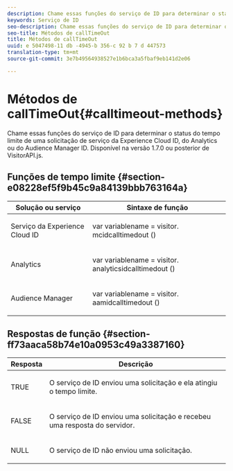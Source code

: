 ```yaml
---
description: Chame essas funções do serviço de ID para determinar o status do tempo limite de uma solicitação de serviço da Experience Cloud ID, do Analytics ou do Audience Manager ID. Disponível na versão 1.7.0 ou posterior de VisitorAPI.js.
keywords: Serviço de ID
seo-description: Chame essas funções do serviço de ID para determinar o status do tempo limite de uma solicitação de serviço da Experience Cloud ID, do Analytics ou do Audience Manager ID. Disponível na versão 1.7.0 ou posterior de VisitorAPI.js.
seo-title: Métodos de callTimeOut
title: Métodos de callTimeOut
uuid: e 5047498-11 db -4945-b 356-c 92 b 7 d 447573
translation-type: tm+mt
source-git-commit: 3e7b49564938527e1b6bca3a5fbaf9eb141d2e06

---
```



# Métodos de callTimeOut{#calltimeout-methods}

Chame essas funções do serviço de ID para determinar o status do tempo limite de uma solicitação de serviço da Experience Cloud ID, do Analytics ou do Audience Manager ID. Disponível na versão 1.7.0 ou posterior de VisitorAPI.js.

## Funções de tempo limite {#section-e08228ef5f9b45c9a84139bbb763164a}

<table id="table_B3ACE584B3224D838070D32A8462EF28"> 
 <thead> 
  <tr> 
   <th colname="col1" class="entry"> Solução ou serviço </th> 
   <th colname="col2" class="entry"> Sintaxe de função </th> 
  </tr> 
 </thead>
 <tbody> 
  <tr> 
   <td colname="col1"> <p>Serviço da Experience Cloud ID </p> </td> 
   <td colname="col2"> <p> <span class="codeph">var <span class="varname"> variablename</span> = visitor. mcidcalltimedout ()</span> </p> </td> 
  </tr> 
  <tr> 
   <td colname="col1"> <p> <span class="keyword"> Analytics</span> </p> </td> 
   <td colname="col2"> <p> <span class="codeph">var <span class="varname"> variablename</span> = visitor. analyticsidcalltimedout ()</span> </p> </td> 
  </tr> 
  <tr> 
   <td colname="col1"> <p> <span class="keyword"> Audience Manager</span> </p> </td> 
   <td colname="col2"> <p> <span class="codeph">var <span class="varname"> variablename</span> = visitor. aamidcalltimedout ()</span> </p> </td> 
  </tr> 
 </tbody> 
</table>

## Respostas de função {#section-ff73aaca58b74e10a0953c49a3387160}

<table id="table_5D08A5DD6FD04F94818B0E8B790D3136"> 
 <thead> 
  <tr> 
   <th colname="col1" class="entry"> Resposta </th> 
   <th colname="col2" class="entry"> Descrição </th> 
  </tr> 
 </thead>
 <tbody> 
  <tr> 
   <td colname="col1"> <p> <span class="codeph"> TRUE</span> </p> </td> 
   <td colname="col2"> <p>O serviço de ID enviou uma solicitação e ela atingiu o tempo limite. </p> </td> 
  </tr> 
  <tr> 
   <td colname="col1"> <p> <span class="codeph"> FALSE</span> </p> </td> 
   <td colname="col2"> <p>O serviço de ID enviou uma solicitação e recebeu uma resposta do servidor. </p> </td> 
  </tr> 
  <tr> 
   <td colname="col1"> <p> <span class="codeph"> NULL</span> </p> </td> 
   <td colname="col2"> <p>O serviço de ID não enviou uma solicitação. </p> </td> 
  </tr> 
 </tbody> 
</table>

